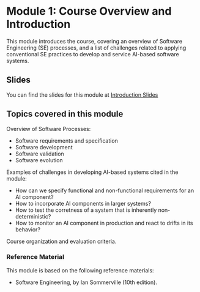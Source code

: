 # Module 1: Course Overview and Introduction 

This module introduces the course, covering an overview of Software Engineering (SE) processes, and a list of challenges related to applying conventional SE practices to develop and service AI-based software systems.  

## Slides

You can find the slides for this module at [Introduction Slides](01_introduction/01_introduction_slides.pdf)

## Topics covered in this module

Overview of Software Processes:
- Software requirements and specification
- Software development
- Software validation 
- Software evolution

Examples of challenges in developing AI-based systems cited in the module:
- How can we specify functional and non-functional requirements for an AI component?
- How to incorporate AI components in larger systems?
- How to test the corretness of a system that is inherently non-deterministic?
- How to monitor an AI component in production and react to drifts in its behavior?

Course organization and evaluation criteria. 


### Reference Material

This module is based on the following reference materials:
-  Software Engineering, by Ian Sommerville (10th edition).  
